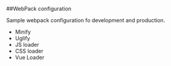 ##WebPack configuration 

Sample webpack configuration fo development and production.
- Minify
- Uglify
- JS loader
- CSS loader
- Vue Loader
